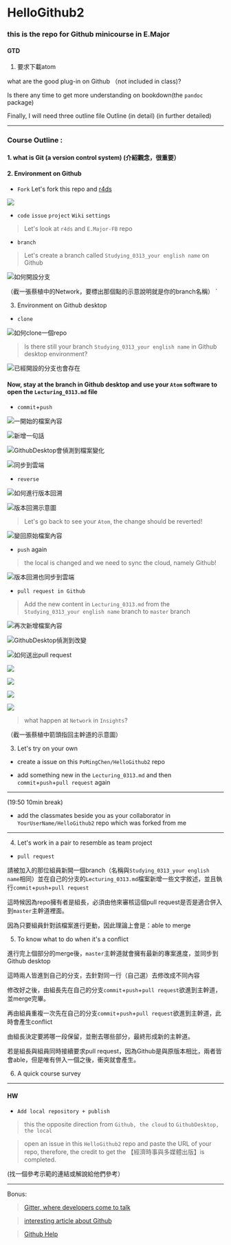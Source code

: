 # HelloGithub2


### this is the repo for Github minicourse in E.Major 

#### GTD

1. 要求下載atom



what are the good plug-in on Github （not included in class)?

Is there any time to get more understanding on bookdown(the `pandoc` package)

Finally, I will need three outline file Outline (in detail) (in further detailed)




---

### Course Outline : 

#### 1. what is Git (a version control system) (介紹觀念，很重要）
 
#### 2. Environment on Github 
 
 - `Fork` Let's fork this repo and [r4ds](https://github.com/hadley/r4ds)
 
 ![](https://github.com/PoMingChen/HelloGithub2/blob/master/images/0313_Github_minicourse/Github_fork_animation.gif)
 
 - `code` `issue` `project` `Wiki` `settings`
 > Let's look at `r4ds` and `E.Major-FB` repo
 
 - `branch` 
 > Let's create a branch called `Studying_0313_your english name` on Github
 
 ![如何開設分支](https://github.com/PoMingChen/HelloGithub2/blob/master/images/0313_Github_minicourse/creat_a_branch.png)
 
 （截一張蔡植中的Network，要標出那個點的示意說明就是你的branch名稱） `
 
 3. Environment on  Github desktop 
 
 - `clone`
 
![如何clone一個repo](https://github.com/PoMingChen/HelloGithub2/blob/master/images/0313_Github_minicourse/clone_animation.png)
 
 > Is there still your branch `Studying_0313_your english name` in Github desktop environment?
 
![已經開設的分支也會存在](https://github.com/PoMingChen/HelloGithub2/blob/master/images/0313_Github_minicourse/branch_still_in_GithubDesktop.png)
 
 #### Now, stay at the branch in Github desktop and use your `Atom` software to open the `Lecturing_0313.md` file
 
 - `commit`+`push`
 
![一開始的檔案內容](https://github.com/PoMingChen/HelloGithub2/blob/master/images/0313_Github_minicourse/atom1.png)
 
![新增一句話](https://github.com/PoMingChen/HelloGithub2/blob/master/images/0313_Github_minicourse/atom2.png)
 
![GithubDesktop會偵測到檔案變化](https://github.com/PoMingChen/HelloGithub2/blob/master/images/0313_Github_minicourse/Githubdstop1.png)

![同步到雲端](https://github.com/PoMingChen/HelloGithub2/blob/master/images/0313_Github_minicourse/Githubsync1.png)
 
 - `reverse`
 
![如何進行版本回溯](https://github.com/PoMingChen/HelloGithub2/blob/master/images/0313_Github_minicourse/reverse1.png)
 
![版本回溯示意圖](https://github.com/PoMingChen/HelloGithub2/blob/master/images/0313_Github_minicourse/reverse2.png)

 > Let's go back to see your `Atom`, the change should be reverted!
 
![變回原始檔案內容](https://github.com/PoMingChen/HelloGithub2/blob/master/images/0313_Github_minicourse/atom3.png)
 
 - `push` again
 
 > the local is changed and we need to sync the cloud, namely Github!

![版本回溯也同步到雲端](https://github.com/PoMingChen/HelloGithub2/blob/master/images/0313_Github_minicourse/Githubsync2.png)
 
 - `pull request in Github`
 
 > Add the new content in `Lecturing_0313.md` from the `Studying_0313_your english name` branch to `master` branch
 
![再次新增檔案內容](https://github.com/PoMingChen/HelloGithub2/blob/master/images/0313_Github_minicourse/atom4.png)
 
![GithubDesktop偵測到改變](https://github.com/PoMingChen/HelloGithub2/blob/master/images/0313_Github_minicourse/Githubdesktop2.png)
 
![如何送出pull request](https://github.com/PoMingChen/HelloGithub2/blob/master/images/0313_Github_minicourse/pullrequest1.png)

![](https://github.com/PoMingChen/HelloGithub2/blob/master/images/0313_Github_minicourse/pullrequest2.png)

![](https://github.com/PoMingChen/HelloGithub2/blob/master/images/0313_Github_minicourse/pullrequest3.png)

![](https://github.com/PoMingChen/HelloGithub2/blob/master/images/0313_Github_minicourse/pullrequest4.png)

![](https://github.com/PoMingChen/HelloGithub2/blob/master/images/0313_Github_minicourse/pullrequest5.png)

 > what happen at `Network` in `Insights`?
 
 （截一張蔡植中箭頭指回主幹道的示意圖）

 
 3. Let's try on your own 
 
 - create a issue on this `PoMingChen/HelloGithub2` repo
 
 - add something new in the `Lecturing_0313.md` and then `commit`+`push`+`pull request` again
 
 ---
 
 (19:50 10min break)
 
 - add the classmates beside you as your collaborator in `YourUserName/HelloGithub2` repo which was forked from me
 
 --- 
 
 4. Let's work in a pair to resemble as team project 
 
 - `pull request`
 
 請被加入的那位組員新開一個branch（名稱與`Studying_0313_your english name`相同）並在自己的分支的`Lecturing_0313.md`檔案新增一些文字敘述，並且執行`commit`+`push`+`pull request`
 
 這時候因為repo擁有者是組長，必須由他來審核這個pull request是否是適合併入到`master`主幹道裡面。
 
 因為只要組員針對該檔案進行更動，因此理論上會是：able to merge
 
 5. To know what to do when it's a conflict
 
 進行完上個部分的merge後，`master`主幹道就會擁有最新的專案進度，並同步到Github desktop
 
 這時兩人皆進到自己的分支，去針對同一行（自己選）去修改成不同內容
 
 修改好之後，由組長先在自己的分支`commit`+`push`+`pull request`欲進到主幹道，並merge完畢。
 
 再由組員重複一次先在自己的分支`commit`+`push`+`pull request`欲進到主幹道，此時會產生conflict
 
 由組長決定要將哪一段保留，並刪去哪些部分，最終形成新的主幹道。
 
 若是組長與組員同時接續要求pull request，因為Github是與原版本相比，兩者皆會able，但是唯有併入一個之後，衝突就會產生。
 
 
 6. A quick course survey
 
 ---
 
 #### HW
 
 - `Add local repository + publish`
 
 > this the opposite direction from `Github, the cloud` to `GithubDesktop, the local`

 > open an issue in this `HelloGithub2` repo and paste the URL of your repo, therefore, the credit to get the 【經濟時事與多媒體出版】is completed.
 
 (找一個參考示範的連結或解說給他們參考）
 
 ---
 
 Bonus:
 
> [Gitter, where developers come to talk](https://gitter.im/apps)

> [interesting article about Github](https://www.ithome.com.tw/news/95284)

> [Github Help](https://help.github.com)



